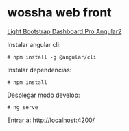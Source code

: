 # wossha web front

[Light Bootstrap Dashboard Pro Angular2](https://www.creative-tim.com/product/light-bootstrap-dashboard-pro-angular2)

Instalar angular cli: 
```
# npm install -g @angular/cli
```

Instalar dependencias: 
```
# npm install
```

Desplegar modo develop: 
```
# ng serve
```

Entrar a: [http://localhost:4200/](http://localhost:4200/)